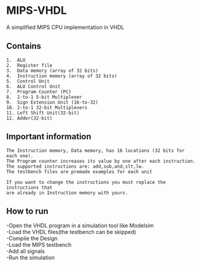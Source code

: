 # MIPS-VHDL
A simplified MIPS CPU implementation in VHDL

## Contains
	1.  ALU 
	2.  Register file 
	3.  Data memory (array of 32 bits)
	4.  Instruction memory (array of 32 bits)
	5.  Control Unit
	6.  ALU Control Unit
	7.  Program Counter (PC)
	8.  2-to-1 5-bit Multiplexer
	9.  Sign Extension Unit (16-to-32)
	10. 2-to-1 32-bit Multiplexers
	11. Left Shift Unit(32-bit)
	12. Adder(32-bit)

## 	Important information
	The Instruction memory, Data memory, has 16 locations (32 bits for each one).
	The Program counter increases its value by one after each instruction.
	The supported instructions are: add,sub,and,slt,lw.
	The testbench files are premade examples for each unit
	
	If you want to change the instructions you must replace the instructions that 
	are already in Instruction memory with yours.
	
 ## How to run
 -Open the VHDL program in a simulation tool like Modelsim  
 -Load the VHDL files(the testbench can be skipped)  
 -Compile the Design  
 -Load the MIPS testbench  
 -Add all signals  
 -Run the simulation
